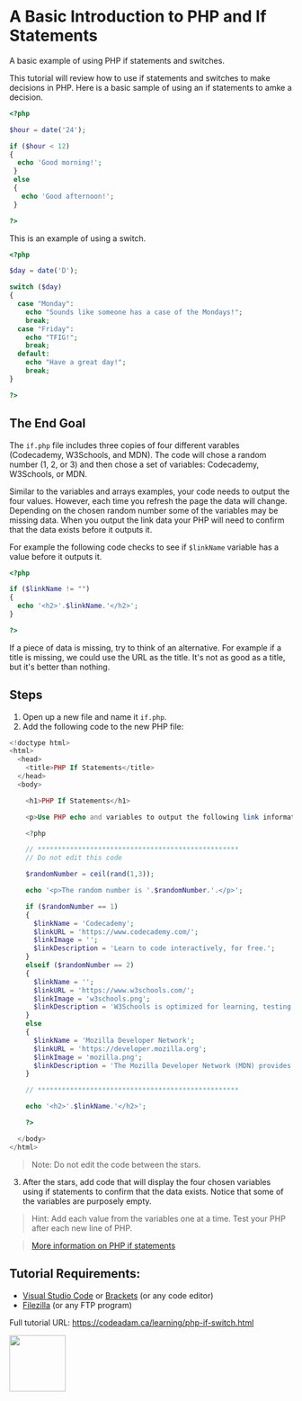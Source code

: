 # A Basic Introduction to PHP and If Statements

A basic example of using PHP if statements and switches.

This tutorial will review how to use if statements and switches to make decisions in PHP. Here is a basic sample of using an if statements to amke a decision.

```php
<?php 

$hour = date('24');

if ($hour < 12)
{
  echo 'Good morning!';
 }
 else
 {
   echo 'Good afternoon!';
 }

?>
```

This is an example of using a switch.

```php
<?php

$day = date('D');

switch ($day) 
{
  case "Monday":
    echo "Sounds like someone has a case of the Mondays!";
    break;
  case "Friday":
    echo "TFIG!";
    break;
  default:
    echo "Have a great day!";
    break;
}

?>
```

## The End Goal

The `if.php` file includes three copies of four different varables (Codecademy, W3Schools, and MDN). The code will chose a random number (1, 2, or 3) and then chose a set of variables: Codecademy, W3Schools, or MDN. 

Similar to the variables and arrays examples, your code needs to output the four values. However, each time you refresh the page the data will change. Depending on the chosen random number some of the variables may be missing data. When you output the link data your PHP will need to confirm that the data exists before it outputs it. 

For example the following code checks to see if `$linkName` variable has a value before it outputs it.

```php
<?php

if ($linkName != "") 
{
  echo '<h2>'.$linkName.'</h2>';
}

?>
```

If a piece of data is missing, try to think of an alternative. For example if a title is missing, we could use the URL as the title. It's not as good as a title, but it's better than nothing. 

## Steps

1. Open up a new file and name it `if.php`.
2. Add the following code to the new PHP file:

```php
<!doctype html>
<html>
  <head>
    <title>PHP If Statements</title> 
  </head>
  <body>

    <h1>PHP If Statements</h1> 

    <p>Use PHP echo and variables to output the following link information, use if statements to make sure everything outputs correctly:</p>

    <?php

    // **************************************************
    // Do not edit this code

    $randomNumber = ceil(rand(1,3));

    echo '<p>The random number is '.$randomNumber.'.</p>';

    if ($randomNumber == 1)
    {
      $linkName = 'Codecademy';
      $linkURL = 'https://www.codecademy.com/';
      $linkImage = '';
      $linkDescription = 'Learn to code interactively, for free.';
    }
    elseif ($randomNumber == 2)
    {
      $linkName = '';
      $linkURL = 'https://www.w3schools.com/';
      $linkImage = 'w3schools.png';
      $linkDescription = 'W3Schools is optimized for learning, testing, and training.';
    }
    else
    {
      $linkName = 'Mozilla Developer Network';
      $linkURL = 'https://developer.mozilla.org';
      $linkImage = 'mozilla.png';
      $linkDescription = 'The Mozilla Developer Network (MDN) provides information about Open Web technologies.';
    }

    // **************************************************

    echo '<h2>'.$linkName.'</h2>';

    ?>

  </body>
</html>
```

> Note: Do not edit the code between the stars. 

3. After the stars, add code that will display the four chosen variables using if statements to confirm that the data exists. Notice that some of the variables are purposely empty. 

> Hint: Add each value from the variables one at a time. Test your PHP after each new line of PHP. 

> [More information on PHP if statements](https://www.php.net/manual/en/control-structures.if.php)

## Tutorial Requirements:

* [Visual Studio Code](https://code.visualstudio.com/) or [Brackets](http://brackets.io/) (or any code editor)
* [Filezilla](https://filezilla-project.org/) (or any FTP program)

Full tutorial URL: https://codeadam.ca/learning/php-if-switch.html

<a href="https://codeadam.ca">
<img src="https://codeadam.ca/images/code-block.png" width="100">
</a>
